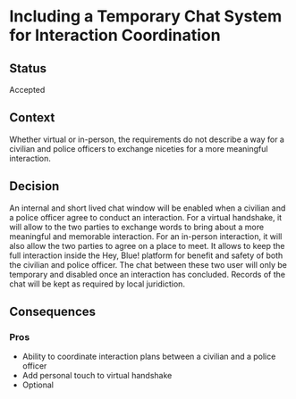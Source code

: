 # Including a Temporary Chat System for Interaction Coordination

## Status
Accepted

## Context
Whether virtual or in-person, the requirements do not describe a way for a civilian and police officers to exchange niceties for a more meaningful interaction.

## Decision
An internal and short lived chat window will be enabled when a civilian and a police officer agree to conduct an interaction. For a virtual handshake, it will allow to the two parties to exchange words to bring about a more meaningful and memorable interaction. For an in-person interaction, it will also allow the two parties to agree on a place to meet. It allows to keep the full interaction inside the Hey, Blue! platform for benefit and safety of both the civilian and police officer. The chat between these two user will only be temporary and disabled once an interaction has concluded. Records of the chat will be kept as required by local juridiction.

## Consequences

### Pros
- Ability to coordinate interaction plans between a civilian and a police officer
- Add personal touch to virtual handshake
- Optional